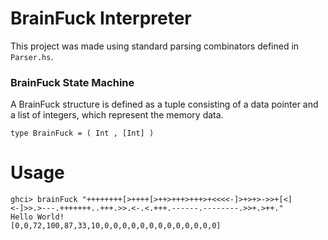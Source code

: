 # BrainFuck Interpreter

This project was made using standard parsing combinators defined in `Parser.hs`. 

### BrainFuck State Machine

A BrainFuck structure is defined as a tuple consisting of a data pointer and a list of integers, which represent the memory data.

```
type BrainFuck = ( Int , [Int] )
```




# Usage
```
ghci> brainFuck "++++++++[>++++[>++>+++>+++>+<<<<-]>+>+>->>+[<]<-]>>.>---.+++++++..+++.>>.<-.<.+++.------.--------.>>+.>++." 
Hello World!                                     
[0,0,72,100,87,33,10,0,0,0,0,0,0,0,0,0,0,0,0,0]
```

